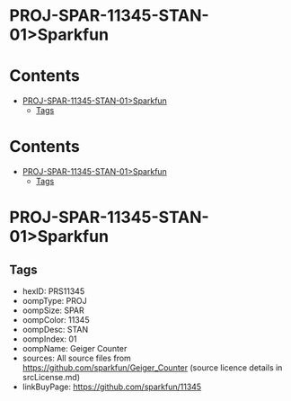 
PROJ-SPAR-11345-STAN-01>Sparkfun
================================

Contents
========

* [PROJ-SPAR-11345-STAN-01>Sparkfun](#proj-spar-11345-stan-01sparkfun)
	* [Tags](#tags)

Contents
========

* [PROJ-SPAR-11345-STAN-01>Sparkfun](#proj-spar-11345-stan-01sparkfun)
	* [Tags](#tags)

# PROJ-SPAR-11345-STAN-01>Sparkfun

## Tags

- hexID: PRS11345
- oompType: PROJ
- oompSize: SPAR
- oompColor: 11345
- oompDesc: STAN
- oompIndex: 01
- oompName: Geiger Counter
- sources: All source files from https://github.com/sparkfun/Geiger_Counter (source licence details in srcLicense.md)
- linkBuyPage: https://github.com/sparkfun/11345

